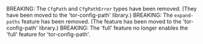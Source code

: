 BREAKING: The `CfgPath` and `CfgPathError` types have been removed. (They have been moved to the 'tor-config-path' library.)
BREAKING: The `expand-paths` feature has been removed. (The feature has been moved to the 'tor-config-path' library.)
BREAKING: The 'full' feature no longer enables the 'full' feature for 'tor-config-path'.
